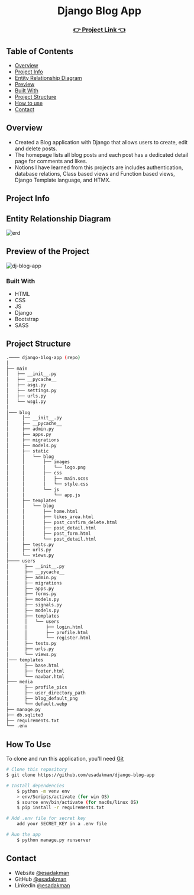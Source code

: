 <!-- Please update value in the {}  -->

<h1 align="center">Django Blog App</h1>

<div align="center">
  <h3> 
    <a href="https://github.com/esadakman/django-blog-app">
      👉 Project Link 👈
    </a> 
  </h3>
</div>

<!-- TABLE OF CONTENTS -->

## Table of Contents

- [Overview](#overview)
- [Project Info](#projectinfo)
- [Entity Relationship Diagram](#entity-relationship-diagram)
- [Preview](#preview-of-the-project)
- [Built With](#built-with)
- [Project Structure](#project-structure)
- [How to use](#how-to-use)
- [Contact](#contact)

<!-- OVERVIEW -->

## Overview

- Created a Blog application with Django that allows users to create, edit and delete posts.
- The homepage lists all blog posts and each post has a dedicated detail page for comments and likes.
- Notions I have learned from this projects are includes authentication, database relations, Class based views and Function based views, Django Template language, and HTMX.

## Project Info

## Entity Relationship Diagram

![erd](https://user-images.githubusercontent.com/98649983/198892540-6e108212-3346-4cc7-aa9e-b21f08ae26f0.jpg)

## Preview of the Project

![dj-blog-app](https://user-images.githubusercontent.com/98649983/190132200-98912acc-fc58-4c6d-a744-f1a28fba731e.gif)

### Built With

<!-- This section should list any major frameworks that you built your project using. Here are a few examples.-->

- HTML
- CSS
- JS
- Django
- Bootstrap
- SASS

## Project Structure

```bash
.──── django-blog-app (repo)
│
├── main
│   ├── __init__.py
│   ├── __pycache__
│   ├── asgi.py
│   ├── settings.py
│   ├── urls.py
│   └── wsgi.py
│
│─── blog
│     │── __init__.py
│     ├── __pycache__
│     ├── admin.py
│     ├── apps.py
│     ├── migrations
│     ├── models.py
│     ├── static
│     │   └── blog
│     │       ├── images
│     │       │   └── logo.png
│     │       ├── css
│     │       │   ├── main.scss
│     │       │   └── style.css
│     │       └── js
│     │           └── app.js
│     ├── templates
│     │   └── blog
│     │       ├── home.html
│     │       ├── likes_area.html
│     │       ├── post_confirm_delete.html
│     │       ├── post_detail.html
│     │       ├── post_form.html
│     │       └── post_detail.html
│     ├── tests.py
│     ├── urls.py
│     └── views.py
├──── users
│      ├── __init__.py
│      ├── __pycache__
│      ├── admin.py
│      ├── migrations
│      ├── apps.py
│      ├── forms.py
│      ├── models.py
│      ├── signals.py
│      ├── models.py
│      ├── templates
│      │   └── users
│      │       ├── login.html
│      │       ├── profile.html
│      │       └── register.html
│      ├── tests.py
│      ├── urls.py
│      └── views.py
│─── templates
│      ├── base.html
│      ├── footer.html
│      └── navbar.html
├─── media
│      ├── profile_pics
│      ├── user_directory_path
│      ├── blog_default_png
│      └── default.webp
├── manage.py
├── db.sqlite3
├── requirements.txt
└── .env

```

## How To Use

To clone and run this application, you'll need [Git](https://git-scm.com)

```bash
# Clone this repository
$ git clone https://github.com/esadakman/django-blog-app

# Install dependencies
    $ python -m venv env
    > env/Scripts/activate (for win OS)
    $ source env/bin/activate (for macOs/linux OS)
    $ pip install -r requirements.txt

# Add .env file for secret key
    add your SECRET_KEY in a .env file

# Run the app
    $ python manage.py runserver
```

## Contact

- Website [@esadakman](https://esadakman.github.io/)
- GitHub [@esadakman](https://github.com/esadakman)
- Linkedin [@esadakman](https://www.linkedin.com/in/esadakman/)
